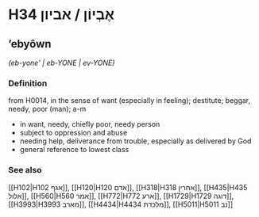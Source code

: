 # H34 אֶבְיוֹן / אביון

## ʼebyôwn

_(eb-yone' | eb-YONE | ev-YONE)_

### Definition

from H0014, in the sense of want (especially in feeling); destitute; beggar, needy, poor (man); a-m

- in want, needy, chiefly poor, needy person
- subject to oppression and abuse
- needing help, deliverance from trouble, especially as delivered by God
- general reference to lowest class

### See also

[[H102|H102 אגף]], [[H120|H120 אדם]], [[H318|H318 אחרין]], [[H435|H435 אלול]], [[H560|H560 אמר]], [[H772|H772 ארע]], [[H1729|H1729 דוגה]], [[H3993|H3993 מארב]], [[H4434|H4434 מלכדת]], [[H5011|H5011 נב]]
